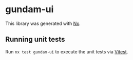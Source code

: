 # gundam-ui

This library was generated with [Nx](https://nx.dev).

## Running unit tests

Run `nx test gundam-ui` to execute the unit tests via [Vitest](https://vitest.dev/).
